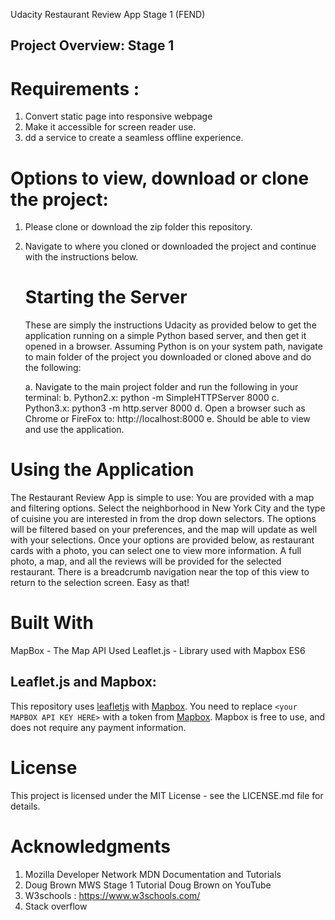 Udacity Restaurant Review App Stage 1 (FEND)

## Project Overview: Stage 1

# Requirements :
1. Convert static page into responsive webpage
2. Make it accessible for screen reader use.
3. dd a service to create a seamless offline experience.


# Options to view, download or clone the project:
1. Please clone or download the zip folder this repository.
2. Navigate to where you cloned or downloaded the project and continue with the instructions below.
   # Starting the Server
   These are simply the instructions Udacity as provided below to get the application running on a simple Python based server, and then    get it opened in a browser. Assuming Python is on your system path, navigate to main folder of the project you downloaded or cloned      above and do the following:

   a. Navigate to the main project folder and run the following in your terminal:
   b. Python2.x: python -m SimpleHTTPServer 8000
   c. Python3.x: python3 -m http.server 8000
   d. Open a browser such as Chrome or FireFox to:
      http://localhost:8000
   e. Should be able to view and use the application.
   
# Using the Application
The Restaurant Review App is simple to use: You are provided with a map and filtering options. Select the neighborhood in New York City and the type of cuisine you are interested in from the drop down selectors. The options will be filtered based on your preferences, and the map will update as well with your selections. Once your options are provided below, as restaurant cards with a photo, you can select one to view more information. A full photo, a map, and all the reviews will be provided for the selected restaurant. There is a breadcrumb navigation near the top of this view to return to the selection screen. Easy as that!

# Built With
MapBox - The Map API Used
Leaflet.js - Library used with Mapbox
ES6 

## Leaflet.js and Mapbox:

This repository uses [leafletjs](https://leafletjs.com/) with [Mapbox](https://www.mapbox.com/). You need to replace `<your MAPBOX API KEY HERE>` with a token from [Mapbox](https://www.mapbox.com/). Mapbox is free to use, and does not require any payment information.


# License
This project is licensed under the MIT License - see the LICENSE.md file for details.

# Acknowledgments
1. Mozilla Developer Network MDN Documentation and Tutorials
2. Doug Brown MWS Stage 1 Tutorial Doug Brown on YouTube
3. W3schools : https://www.w3schools.com/
4. Stack overflow

